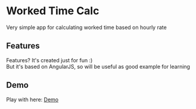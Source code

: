 # Worked Time Calc
Very simple app for calculating worked time based on hourly rate

## Features
Features? It's created just for fun :)<br>
But it's based on AngularJS, so will be useful as good example for learning

## Demo
Play with here: [Demo](https://svyatik.github.io/work_calc/)
